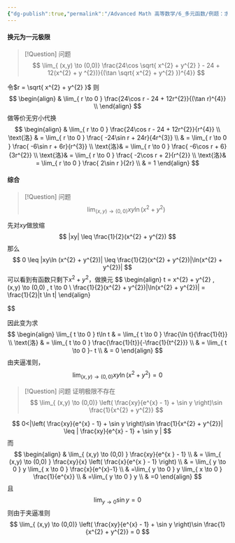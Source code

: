 ```yaml
---
{"dg-publish":true,"permalink":"/Advanced Math 高等数学/6_多元函数/例题：求极限/","tags":["微积分","例题","高数"]}
---
```


#### 换元为一元极限

> [!Question] 问题
> $$
> \lim_{ (x,y) \to (0,0)}  \frac{24\cos \sqrt{ x^{2} + y^{2} } - 24  + 12(x^{2} + y ^{2})}{(\tan \sqrt{ x^{2} + y^{2} })^{4}}
> $$

令$r = \sqrt{ x^{2} + y^{2} }$
则
$$
\begin{align}
 & \lim_{ r \to 0 } \frac{24\cos r - 24 + 12r^{2}}{(\tan r)^{4}} \\
\end{align}
$$
做等价无穷小代换
$$
\begin{align}
 & \lim_{ r \to 0 } \frac{24\cos r - 24 + 12r^{2}}{r^{4}}  \\
\text{洛} & =  \lim_{ r \to 0 } \frac{ -24\sin r  + 24r}{4r^{3}} \\
& =  \lim_{ r \to 0 } \frac{ -6\sin r  + 6r}{r^{3}} \\
\text{洛}& =  \lim_{ r \to 0 } \frac{ -6\cos r  + 6}{3r^{2}} \\
\text{洛}& =  \lim_{ r \to 0 } \frac{ -2\cos r  + 2}{r^{2}} \\
\text{洛}& =  \lim_{ r \to 0 } \frac{ 2\sin r }{2r} \\
 & = 1
\end{align}
$$

#### 综合

> [!Question] 问题
> $$
> \lim_{ (x,y) \to (0,0)}  xy\ln(x^{2} + y^{2})
> $$


先对$xy$做放缩
$$
|xy| \leq \frac{1}{2}(x^{2} + y^{2})
$$
那么
$$
0 \leq |xy\ln (x^{2} + y^{2})| \leq \frac{1}{2}(x^{2} + y^{2})|\ln(x^{2} + y^{2})|
$$
可以看到有函数只剩下$x^{2} + y^{2}$，做换元
$$
\begin{align}
t = x^{2} + y^{2} , (x,y) \to (0,0) , t \to 0 \\
\frac{1}{2}(x^{2} + y^{2})|\ln(x^{2} + y^{2})| = \frac{1}{2}|t \ln t|
\end{align}

$$


因此变为求
$$
\begin{align}
\lim_{ t \to 0 } t\ln t  & = \lim_{ t \to 0 } \frac{\ln t}{\frac{1}{t}} \\
\text{洛}  & = \lim_{ t \to 0 } \frac{\frac{1}{t}}{-\frac{1}{t^{2}}} \\
 & = \lim_{ t \to 0 }- t \\
 & = 0
\end{align}
$$
由夹逼准则，
$$
\lim_{ (x,y) \to (0,0)}  xy\ln(x^{2} + y^{2}) = 0
$$

> [!Question] 问题
> 证明极限不存在
> $$
> \lim_{ (x,y) \to (0,0)}   \left( \frac{xy}{e^{x} - 1} + \sin y  \right)\sin \frac{1}{x^{2} + y^{2}}
> $$

$$
 0<|\left( \frac{xy}{e^{x} - 1} + \sin y  \right)\sin \frac{1}{x^{2} + y^{2}}| \leq | \frac{xy}{e^{x} - 1} + \sin y |
$$
而
$$
\begin{align}
 & \lim_{ (x,y) \to (0,0) } \frac{xy}{e^{x } - 1}  \\
 & = \lim_{ (x,y) \to (0,0) } \frac{xy}{x} \left( \frac{x}{e^{x } - 1} \right)  \\
 & = \lim_{ y \to 0 } y \lim_{ x \to 0 } \frac{x}{e^{x}-1}  \\
 & =\lim_{ y \to 0 } y \lim_{ x \to 0 } \frac{1}{e^{x}}  \\
 & =\lim_{ y \to 0 } y  \\
 & =0
\end{align}
$$
且
$$
\lim_{ y \to 0 } \sin y = 0
$$
则由于夹逼准则
$$
\lim_{ (x,y) \to (0,0)}   \left( \frac{xy}{e^{x} - 1} + \sin y  \right)\sin \frac{1}{x^{2} + y^{2}} = 0
$$
